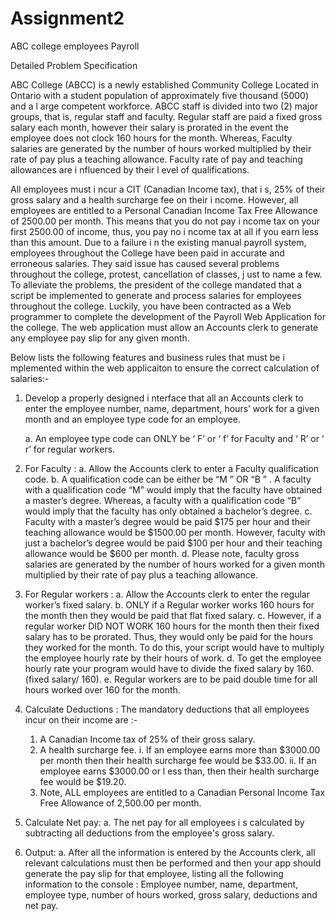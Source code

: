 # Assignment2
ABC college employees Payroll

Detailed Problem Specification

ABC College (ABCC) is a newly established Community College Located in Ontario with a student population of approximately 
five thousand (5000) and a l arge competent workforce. ABCC staff is divided into two (2) major groups, that is, regular 
staff and faculty. Regular staff are paid a fixed gross salary each month, however their salary is prorated in the event 
the employee does not clock 160 hours for the month. Whereas, Faculty salaries are generated by the number of hours worked 
multiplied by their rate of pay plus a teaching allowance. Faculty rate of pay and teaching allowances are i nfluenced by 
their l evel of qualifications.

All employees must i ncur a CIT (Canadian Income tax), that i s, 25% of their gross salary and a health surcharge fee on 
their i ncome. However, all employees are entitled to a Personal Canadian Income Tax Free Allowance of 2500.00 per month. 
This means that you do not pay i ncome tax on your first 2500.00 of income, thus, you pay no i ncome tax at all if you earn
less than this amount. Due to a failure i n the existing manual payroll system, employees throughout the College have been 
paid in accurate and erroneous salaries. They said issue has caused several problems throughout the college, protest, 
cancellation of classes, j ust to name a few. To alleviate the problems, the president of the college mandated that a script 
be implemented to generate and process salaries for employees throughout the college. Luckily, you have been contracted as 
a Web programmer to complete the development of the Payroll Web Application for the college. The web application must allow
an Accounts clerk to generate any employee pay slip for any given month.

Below lists the following features and business rules that must be i mplemented within the web applicaiton to ensure the
correct calculation of salaries:-
1. Develop a properly designed i nterface that all an Accounts clerk to enter the employee number, name, department, 
   hours’ work for a given month and an employee type code for an employee.

    a. An employee type code can ONLY be ‘ F’ or ‘ f’ for Faculty and ‘ R’ or ‘ r’ for regular workers.
    
2. For Faculty :
    a. Allow the Accounts clerk to enter a Faculty qualification code.
    b. A qualification code can be either be “M ” OR “B ” . A faculty with a qualification code “M” would imply that 
       the faculty have obtained a master’s degree. Whereas, a faculty with a qualification code “B” would imply that the
       faculty has only obtained a bachelor’s degree.
    c. Faculty with a master’s degree would be paid $175 per hour and their teaching allowance would be $1500.00 per month.
       However, faculty with just a bachelor’s degree would be paid $100 per hour and their teaching allowance would be 
       $600 per month.
    d. Please note, faculty gross salaries are generated by the number of hours worked for a given month multiplied by their
       rate of pay plus a teaching allowance.

3. For Regular workers :
    a. Allow the Accounts clerk to enter the regular worker’s fixed salary.
    b. ONLY if a Regular worker works 160 hours for the month then they would be paid that flat fixed salary.
    c. However, if a regular worker DID NOT WORK 160 hours for the month then their fixed salary has to be prorated. 
       Thus, they would only be paid for the hours they worked for the month. To do this, your script would have to multiply
       the employee hourly rate by their hours of work.
    d. To get the employee hourly rate your program would have to divide the fixed salary by 160. (fixed salary/ 160).
    e. Regular workers are to be paid double time for all hours worked over 160 for the month.

4. Calculate Deductions :
   The mandatory deductions that all employees incur on their income are :-
     1. A Canadian Income tax of 25% of their gross salary.
     2. A health surcharge fee.
        i. If an employee earns more than $3000.00 per month then their health surcharge fee would be $33.00.
        ii. If an employee earns $3000.00 or l ess than, then their health surcharge fee would be $19.20.
     3. Note, ALL employees are entitled to a Canadian Personal Income Tax Free Allowance of 2,500.00 per month.
     
5. Calculate Net pay:
   a. The net pay for all employees i s calculated by subtracting all deductions from the employee's gross salary.

6. Output:
   a. After all the information is entered by the Accounts clerk, all relevant calculations must then be performed and 
   then your app should generate the pay slip for that employee, listing all the following information to the console : 
   Employee number, name, department, employee type, number of hours worked, gross salary, deductions and net pay.
